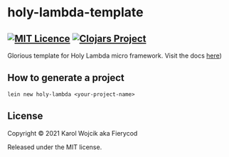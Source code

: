 # holy-lambda-template
[![MIT Licence](https://badges.frapsoft.com/os/mit/mit.svg?v=103)](https://opensource.org/licenses/mit-license.php)
[![Clojars Project](https://img.shields.io/clojars/v/holy-lambda/lein-template.svg)](https://clojars.org/holy-lambda/lein-template)
---

Glorious template for Holy Lambda micro framework.
Visit the docs [here](https://cljdoc.org/d/fierycod/holy-lambda/CURRENT/doc/tutorial))

## How to generate a project

```
lein new holy-lambda <your-project-name>
```

## License
Copyright © 2021 Karol Wojcik aka Fierycod

Released under the MIT license.
